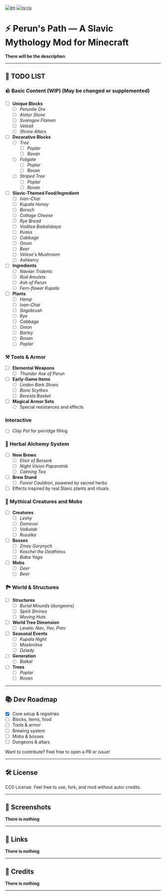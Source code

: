 [![en](https://img.shields.io/badge/lang-en-red.svg)](https://github.com/aigen31/peruns-path-1.21.5/blob/master/README.md)
[![ru-ru](https://img.shields.io/badge/lang-ru--ru-green.svg)](https://github.com/aigen31/peruns-path-1.21.5/blob/master/README.ru-ru.md)

# ⚡ Perun's Path — A Slavic Mythology Mod for Minecraft

**There will be the description**

---

## 🧱 TODO LIST

### 🪨 Basic Content (WIP) (May be changed or supplemented)
- [ ] **Unique Blocks**
  - [ ] *Perunite Ore*
  - [ ] *Alatyr Stone*
  - [ ] *Svarogov Flamen*
  - [ ] *Velesit*
  - [ ] *Shrine Altars*

- [ ] **Decorative Blocks**
  - [ ] *Tree*
    - [ ] *Poplar*
    - [ ] *Rovan*
  - [ ] *Foligate*
    - [ ] *Poplar*
    - [ ] *Rovan*
  - [ ] *Striped Tree*
    - [ ] *Poplar*
    - [ ] *Rovan*

- [ ] **Slavic-Themed Food/Ingredient**
  - [ ] *Ivan-Chai*
  - [ ] *Kupala Honey*
  - [ ] *Borsch*
  - [ ] *Cottage Cheese*
  - [ ] *Rye Bread*
  - [ ] *Voditsa Baikalskaya*
  - [ ] *Kvass*
  - [ ] *Cabbage*
  - [ ] *Onion*
  - [ ] *Beer*
  - [ ] *Velese's Mushroom*
  - [ ] *Ashberry*

- [ ] **Ingredients**
  - [ ] *Navian Tridents*
  - [ ] *Rod Amulets*
  - [ ] *Ash of Perun*
  - [ ] *Fern-flower Kupala*

- [ ] **Plants**
  - [ ] *Hemp*
  - [ ] *Ivan-Chai*
  - [ ] *Sagebrush*
  - [ ] *Rye*
  - [ ] *Cabbage*
  - [ ] *Onion*
  - [ ] *Barley*
  - [ ] *Rovan*
  - [ ] *Poplar*

### ⚒ **Tools & Armor**
- [ ] **Elemental Weapons**
  - [ ] *Thunder Axe of Perun*
- [ ] **Early-Game Items**
  - [ ] *Linden Bark Shoes*
  - [ ] *Bone Scythes*
  - [ ] *Beresta Basket*
- [ ] **Magical Armor Sets**
  - [ ] Special resistances and effects

### **Interactive**
- [ ] *Clay Pot* for porridge filling

### 🧪 **Herbal Alchemy System**
- [ ] **New Brews**
  - [ ] *Elixir of Berserk*
  - [ ] *Night Vision Paparotnik*
  - [ ] *Calming Tea*
- [ ] **Brew Stand**
  - [ ] *Forest Cauldron*, powered by sacred herbs
- [ ] Effects inspired by real Slavic plants and rituals

### 👹 **Mythical Creatures and Mobs**
- [ ] **Creatures**
  - [ ] *Leshy*
  - [ ] *Domovoi*
  - [ ] *Volkolak*
  - [ ] *Rusalka*
- [ ] **Bosses**
  - [ ] *Zmey Gorynych*
  - [ ] *Koschei the Deathless*
  - [ ] *Baba Yaga*
- [ ] **Mobs**
  - [ ] *Deer*
  - [ ] *Bear*

### 🏞 **World & Structures**
- [ ] **Structures**
  - [ ] *Burial Mounds* (dungeons)
  - [ ] *Spirit Shrines*
  - [ ] *Moving Huts*
- [ ] **World Tree Dimension**
  - [ ] Levels: *Nav*, *Yav*, *Prav*
- [ ] **Seasonal Events**
  - [ ] *Kupala Night*
  - [ ] *Maslenitsa*
  - [ ] *Dziady*
- [ ] **Generation**
  - [ ] *Baikal*
- [ ] **Trees**
  - [ ] *Poplar*
  - [ ] *Rovan*

---

## 📚 Dev Roadmap

- [x] Core setup & registries
- [ ] Blocks, items, food
- [ ] Tools & armor
- [ ] Brewing system
- [ ] Mobs & bosses
- [ ] Dungeons & altars

Want to contribute? Feel free to open a PR or issue!

---

## 🛠 License

CC0 License. Feel free to use, fork, and mod without autor credits.

---

## 📸 Screenshots

**There is nothing**

---

## 🔗 Links

**There is nothing**

---

## 💬 Credits

**There is nothing**

---

